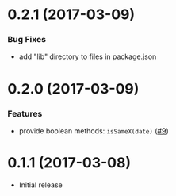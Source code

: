 # 0.2.1 (2017-03-09)

### Bug Fixes

- add "lib" directory to files in package.json


# 0.2.0 (2017-03-09)

### Features

- provide boolean methods: `isSameX(date)` ([#9](https://github.com/chase0213/extdate/issues/9))


# 0.1.1 (2017-03-08)

- Initial release
